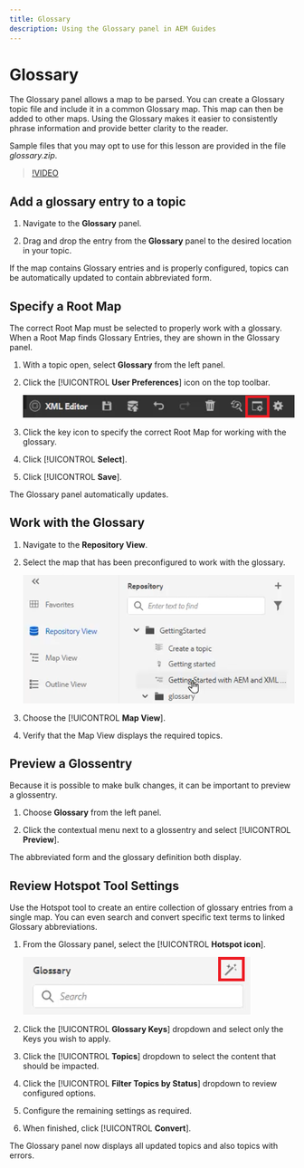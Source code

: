 ```yaml
---
title: Glossary
description: Using the Glossary panel in AEM Guides
---
```


# Glossary

The Glossary panel allows a map to be parsed. You can create a Glossary topic file and include it in a common Glossary map. This map can then be added to other maps. Using the Glossary makes it easier to consistently phrase information and provide better clarity to the reader.

Sample files that you may opt to use for this lesson are provided in the file _glossary.zip_.

>[!VIDEO](https://video.tv.adobe.com/v/342765)

## Add a glossary entry to a topic

1. Navigate to the **Glossary** panel.

2. Drag and drop the entry from the **Glossary** panel to the desired location in your topic.

If the map contains Glossary entries and is properly configured, topics can be automatically updated to contain abbreviated form.

## Specify a Root Map

The correct Root Map must be selected to properly work with a glossary. When a Root Map finds Glossary Entries, they are shown in the Glossary panel.

1. With a topic open, select **Glossary** from the left panel.

2. Click the [!UICONTROL **User Preferences**] icon on the top toolbar.

    ![User Preferences Icon](images\reuse\user-prefs-icon.png)

3. Click the key icon to specify the correct Root Map for working with the glossary.

4. Click [!UICONTROL **Select**].

5. Click [!UICONTROL **Save**].

The Glossary panel automatically updates.

## Work with the Glossary

1. Navigate to the **Repository View**.

2. Select the map that has been preconfigured to work with the glossary. 

    ![Pre-config Map Icon](images\lesson-10\preconfig-map.png)

3. Choose the [!UICONTROL **Map View**].

4. Verify that the Map View displays the required topics.

## Preview a Glossentry

Because it is possible to make bulk changes, it can be important to preview a glossentry.

1. Choose **Glossary** from the left panel.

2. Click the contextual menu next to a glossentry and select [!UICONTROL **Preview**].

The abbreviated form and the glossary definition both display.

## Review Hotspot Tool Settings

Use the Hotspot tool to create an entire collection of glossary entries from a single map. You can even search and convert specific text terms to linked Glossary abbreviations.

1. From the Glossary panel, select the [!UICONTROL **Hotspot icon**].

    ![Hotspot Icon](images\lesson-10\hotspot-icon.png)

2. Click the [!UICONTROL **Glossary Keys**] dropdown and select only the Keys you wish to apply.

3. Click the [!UICONTROL **Topics**] dropdown to select the content that should be impacted.

4. Click the [!UICONTROL **Filter Topics by Status**] dropdown to review configured options.

5. Configure the remaining settings as required.

6. When finished, click [!UICONTROL **Convert**].

The Glossary panel now displays all updated topics and also topics with errors.


